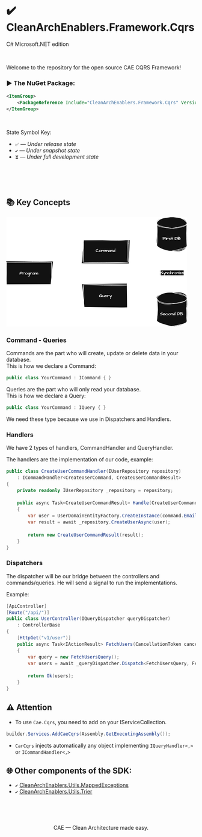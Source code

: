 # ✔️ CleanArchEnablers.Framework.Cqrs
C# Microsoft.NET edition

<br>

Welcome to the repository for the open source CAE CQRS Framework!

### ▶️ The NuGet Package:
```xml
<ItemGroup>
    <PackageReference Include="CleanArchEnablers.Framework.Cqrs" Version="${LatestVersion}">
</ItemGroup>
```

<br>

State Symbol Key:

- ``✅`` — _Under release state_
- ``✔️`` — _Under snapshot state_
- ``⏳`` — _Under full development state_

<br>
<br>
<br>

## 📚 Key Concepts

<img src="./CleanArchEnablers.Framework.Documentation/cqrs.drawio.png" />

### Command - Queries

Commands are the part who will create, update or delete data in your database. <br />
This is how we declare a Command:
```csharp
public class YourCommand : ICommand { }
```

Queries are the part who will only read your database. <br />
This is how we declare a Query:
```csharp
public class YourCommand : IQuery { }
```

We need these type because we use in Dispatchers and Handlers.

### Handlers

We have 2 types of handlers, CommandHandler and QueryHandler. 

The handlers are the implementation of our code, example:
```csharp
public class CreateUserCommandHandler(IUserRepository repository)
    : ICommandHandler<CreateUserCommand, CreateUserCommandResult>
{
    private readonly IUserRepository _repository = repository;

    public async Task<CreateUserCommandResult> Handle(CreateUserCommand command, CancellationToken cancellationToken)
    {
        var user = UserDomainEntityFactory.CreateInstance(command.Email, command.Password);
        var result = await _repository.CreateUserAsync(user);

        return new CreateUserCommandResult(result);
    }
}
```

### Dispatchers

The dispatcher will be our bridge between the controllers and commands/queries. He will send a signal to run the implementations.

Example:
```csharp
[ApiController]
[Route("/api/")]
public class UserController(IQueryDispatcher queryDispatcher)
    : ControllerBase
{
    [HttpGet("v1/user")]
    public async Task<IActionResult> FetchUsers(CancellationToken cancellationToken)
    {
        var query = new FetchUsersQuery();
        var users = await _queryDispatcher.Dispatch<FetchUsersQuery, FetchUsersQueryResult>(query, cancellationToken);

        return Ok(users);
    }
}
```

## ⚠️ Attention

- To use `Cae.Cqrs`, you need to add on your IServiceCollection.

```csharp
builder.Services.AddCaeCqrs(Assembly.GetExecutingAssembly());
```

- `CarCqrs` injects automatically any object implementing `IQueryHandler<,>` or `ICommandHandler<,>`

## 🌐 Other components of the SDK:

- ``✔️`` [CleanArchEnablers.Utils.MappedExceptions](https://github.com/clean-arch-enablers-project/CleanArchEnablers.Utils.MappedExceptions)
- ``✔️`` [CleanArchEnablers.Utils.Trier](https://github.com/clean-arch-enablers-project/CleanArchEnablers.Utils.Trier)

<br>
<br>
<br>

<p align="center">
    CAE — Clean Architecture made easy.
</p>
